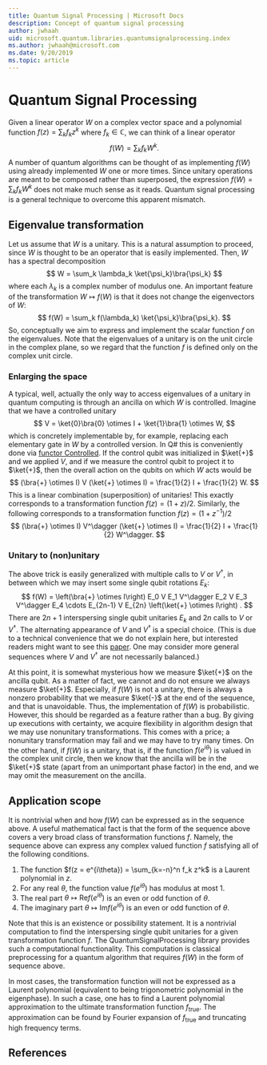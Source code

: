 ```yaml
---
title: Quantum Signal Processing | Microsoft Docs 
description: Concept of quantum signal processing
author: jwhaah
uid: microsoft.quantum.libraries.quantumsignalprocessing.index
ms.author: jwhaah@microsoft.com 
ms.date: 9/20/2019
ms.topic: article
---
```


# Quantum Signal Processing

Given a linear operator $W$ on a complex vector space and a polynomial function $f(z) = \sum_k f_k z^k$ where $f_k \in \mathbb{C}$,
we can think of a linear operator 
$$
f(W) = \sum_k f_k W^k.
$$
A number of quantum algorithms can be thought of as implementing $f(W)$ using already implemented $W$ one or more times.
Since unitary operations are meant to be composed rather than superposed,
the expression $f(W) = \sum_k f_k W^k$ does not make much sense as it reads.
Quantum signal processing is a general technique to overcome this apparent mismatch.

## Eigenvalue transformation

Let us assume that $W$ is a unitary.
This is a natural assumption to proceed, since $W$ is thought to be an operator that is easily implemented.
Then, $W$ has a spectral decomposition
$$
W = \sum_k \lambda_k \ket{\psi_k}\bra{\psi_k}
$$
where each $\lambda_k$ is a complex number of modulus one.
An important feature of the transformation $W \mapsto f(W)$ is that it does not change the eigenvectors of $W$:
$$
f(W) = \sum_k f(\lambda_k) \ket{\psi_k}\bra{\psi_k}.
$$
So, conceptually we aim to express and implement the scalar function $f$ on the eigenvalues.
Note that the eigenvalues of a unitary is on the unit circle in the complex plane,
so we regard that the function $f$ is defined only on the complex unit circle.

### Enlarging the space

A typical, well, actually the only way to access eigenvalues of a unitary in quantum computing 
is through an ancilla on which $W$ is controlled.
Imagine that we have a controlled unitary
$$
V = \ket{0}\bra{0} \otimes I + \ket{1}\bra{1} \otimes W,
$$
which is concretely implementable by, for example, replacing each elementary gate in $W$ by a controlled version.
In Q# this is conveniently done via [functor Controlled](xref:microsoft.quantum.language.type-model#functors).
If the control qubit was initialized in $\ket{+}$ and we applied $V$, and if we measure the control qubit to project it to $\ket{+}$,
then the overall action on the qubits on which $W$ acts would be
$$
(\bra{+} \otimes I) V (\ket{+} \otimes I) = \frac{1}{2} I + \frac{1}{2} W.
$$
This is a linear combination (superposition) of unitaries!
This exactly corresponds to a transformation function $f(z) = (1+z)/2$.
Similarly, the following corresponds to a transformation function $f(z) = (1+z^{-1})/2$
$$
(\bra{+} \otimes I) V^\dagger (\ket{+} \otimes I) = \frac{1}{2} I + \frac{1}{2} W^\dagger.
$$

### Unitary to (non)unitary

The above trick is easily generalized with multiple calls to $V$ or $V^\dagger$,
in between which we may insert some single qubit rotations $E_k$:
$$
f(W) =
\left(\bra{+} \otimes I\right)  E_0 V E_1 V^\dagger E_2 V E_3 V^\dagger E_4 \cdots E_{2n-1} V E_{2n} \left(\ket{+} \otimes I\right) .
$$ 
There are $2n+1$ interspersing single qubit unitaries $E_k$ and $2n$ calls to $V$ or $V^\dagger$.
The alternating appearance of $V$ and $V^\dagger$ is a special choice.
(This is due to a technical convenience that we do not explain here, but interested readers might want to see this [paper](https://arxiv.org/abs/1806.10236).
One may consider more general sequences where $V$ and $V^\dagger$ are not necessarily balanced.)

At this point, it is somewhat mysterious how we measure $\ket{+}$ on the ancilla qubit.
As a matter of fact, we cannot and do not ensure we always measure $\ket{+}$.
Especially, if $f(W)$ is not a unitary, there is always a nonzero probability that we measure $\ket{-}$ 
at the end of the sequence, and that is unavoidable.
Thus, the implementation of $f(W)$ is probabilistic.
However, this should be regarded as a feature rather than a bug.
By giving up executions with certainty, we acquire flexibility in algorithm design
that we may use nonunitary transformations.
This comes with a price; a nonunitary transformation may fail and we may have to try many times.
On the other hand, if $f(W)$ is a unitary, that is, if the function $f(e^{i\theta})$ is valued in the complex unit circle,
then we know that the ancilla will be in the $\ket{+}$ state (apart from an unimportant phase factor) in the end,
and we may omit the measurement on the ancilla.

## Application scope

It is nontrivial when and how $f(W)$ can be expressed as in the sequence above.
A useful mathematical fact is that the form of the sequence above covers a very broad class of transformation functions $f$.
Namely, the sequence above can express any complex valued function $f$ satisfying all of the following conditions.

1. The function $f(z = e^{i\theta}) = \sum_{k=-n}^n f_k z^k$ is a Laurent polynomial in $z$.
2. For any real $\theta$, the function value $f(e^{i\theta})$ has modulus at most 1.
3. The real part $\theta \mapsto \mathrm{Re} f(e^{i\theta})$ is an even or odd function of $\theta$.
4. The imaginary part $\theta \mapsto \mathrm{Im} f(e^{i\theta})$ is an even or odd function of $\theta$.


Note that this is an existence or possibility statement.
It is a nontrivial computation to find the interspersing single qubit unitaries for a given transformation function $f$.
The QuantumSignalProcessing library provides such a computational functionality.
This computation is classical preprocessing for a quantum algorithm that requires $f(W)$ in the form of sequence above.

In most cases, the transformation function will not be expressed as a Laurent polynomial 
(equivalent to being trigonometric polynomial in the eigenphase).
In such a case, one has to find a Laurent polynomial approximation to the ultimate transformation function $f_\text{true}$.
The approximation can be found by Fourier expansion of $f_\text{true}$ and truncating high frequency terms.

## References

